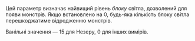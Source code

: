 Цей параметр визначає найвищий рівень _блоку_ світла, дозволений для появи монстрів. Якщо встановлено на 0, будь-яка кількість блоку світла перешкоджатиме відродженню монстрів.

Ванільні значення — 15 для Незеру, 0 для інших вимірів.
